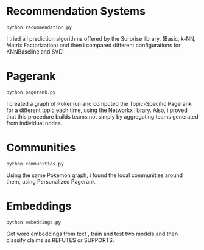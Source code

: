 # Recommendation Systems

```
python recommendation.py
```

I tried all prediction algorithms offered by the Surprise library, (Basic, k-NN, Matrix Factorization) and then i compared different configurations for KNNBaseline and SVD.

# Pagerank

```
python pagerank.py
```

I created a graph of Pokemon and computed the Topic-Specific Pagerank for a different topic each time, using the Networkx library. Also, i proved that this procedure builds teams not simply by aggregating teams generated from individual nodes.

# Communities

```
python communities.py
```

Using the same Pokemon graph, i found the local communities around them, using Personalized Pagerank.

# Embeddings

```
python embeddings.py
```

Get word embeddings from text , train and test two models and then classify claims as REFUTES or SUPPORTS.

